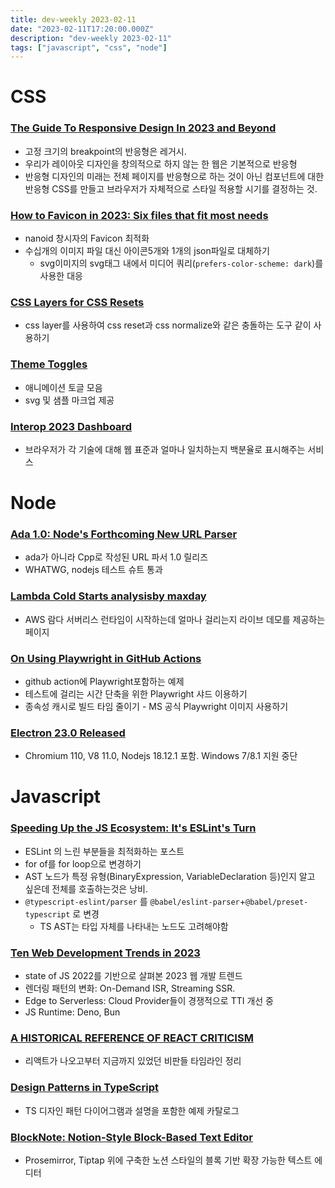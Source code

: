 ```yaml
---
title: dev-weekly 2023-02-11
date: "2023-02-11T17:20:00.000Z"
description: "dev-weekly 2023-02-11"
tags: ["javascript", "css", "node"]
---
```

# CSS

### **[The Guide To Responsive Design In 2023 and Beyond](https://ishadeed.com/article/responsive-design)**

- 고정 크기의 breakpoint의 반응형은 레거시.
- 우리가 레이아웃 디자인을 창의적으로 하지 않는 한 웹은 기본적으로 반응형
- 반응형 디자인의 미래는 전체 페이지를 반응형으로 하는 것이 아닌 컴포넌트에 대한 반응형 CSS를 만들고 브라우저가 자체적으로 스타일 적용할 시기를 결정하는 것.

### **[How to Favicon in 2023: Six files that fit most needs](https://evilmartians.com/chronicles/how-to-favicon-in-2021-six-files-that-fit-most-needs)**

- nanoid 창시자의 Favicon 최적화
- 수십개의 이미지 파일 대신 아이콘5개와 1개의 json파일로 대체하기
    - svg이미지의 svg태그 내에서 미디어 쿼리(`prefers-color-scheme: dark`)를 사용한 대응

### **[CSS Layers for CSS Resets](https://medium.com/appwrite-io/css-layers-for-css-resets-f60f270aa1cd)**

- css layer를 사용하여 css reset과 css normalize와 같은 충돌하는 도구 같이 사용하기

### **[Theme Toggles](https://toggles.dev/classic)**

- 애니메이션 토글 모음
- svg 및 샘플 마크업 제공

### **[Interop 2023 Dashboard](https://wpt.fyi/interop-2023)**

- 브라우저가 각 기술에 대해 웹 표준과 얼마나 일치하는지 백분율로 표시해주는 서비스

# Node

### **[Ada 1.0: Node's Forthcoming New URL Parser](https://github.com/ada-url/ada/releases/tag/v1.0.0)**

- ada가 아니라 Cpp로 작성된 URL 파서 1.0 릴리즈
- WHATWG, nodejs 테스트 슈트 통과

### **[Lambda Cold Starts analysisby maxday](https://maxday.github.io/lambda-perf/)**

- AWS 람다 서버리스 런타임이 시작하는데 얼마나 걸리는지 라이브 데모를 제공하는 페이지

### [On Using Playwright in GitHub Actions](https://radekmie.dev/blog/on-playwright-in-github-actions/)

- github action에 Playwright포함하는 예제
- 테스트에 걸리는 시간 단축을 위한 Playwright 샤드 이용하기
- 종속성 캐시로 빌드 타임 줄이기 - MS 공식 Playwright 이미지 사용하기

### **[Electron 23.0 Released](https://www.electronjs.org/blog/electron-23-0)**

- Chromium 110, V8 11.0, Nodejs 18.12.1 포함. Windows 7/8.1 지원 중단

# Javascript

### **[Speeding Up the JS Ecosystem: It's ESLint's Turn](https://marvinh.dev/blog/speeding-up-javascript-ecosystem-part-3/)**

- ESLint 의 느린 부분들을 최적화하는 포스트
- for of를 for loop으로 변경하기
- AST 노드가 특정 유형(BinaryExpression, VariableDeclaration 등)인지 알고 싶은데 전체를 호출하는것은 낭비.
- `@typescript-eslint/parser` 를 `@babel/eslint-parser`+`@babel/preset-typescript` 로 변경
    - TS AST는 타입 자체를 나타내는 노드도 고려해야함

### **[Ten Web Development Trends in 2023](https://www.robinwieruch.de/web-development-trends/)**

- state of JS 2022를 기반으로 살펴본 2023 웹 개발 트렌드
- 렌더링 패턴의 변화: On-Demand ISR, Streaming SSR.
- Edge to Serverless: Cloud Provider들이 경쟁적으로 TTI 개선 중
- JS Runtime: Deno, Bun

### ****[A HISTORICAL REFERENCE OF REACT CRITICISM](https://www.zachleat.com/web/react-criticism/)****

- 리액트가 나오고부터 지금까지 있었던 비판들 타임라인 정리

### **[Design Patterns in TypeScript](https://refactoring.guru/design-patterns/typescript)**

- TS 디자인 패턴 다이어그램과 설명을 포함한 예제 카탈로그

### **[BlockNote: Notion-Style Block-Based Text Editor](https://github.com/YousefED/BlockNote)**

- Prosemirror, Tiptap 위에 구축한 노션 스타일의 블록 기반 확장 가능한 텍스트 에디터